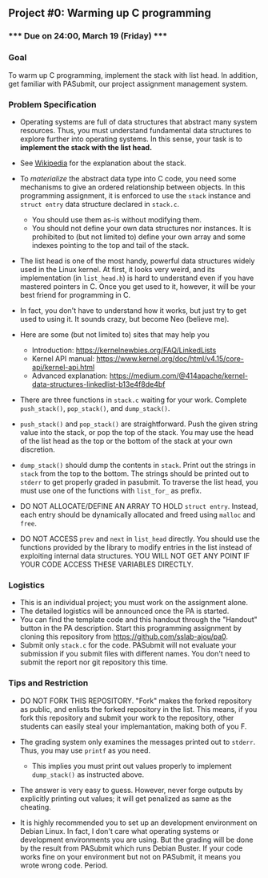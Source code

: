 ## Project #0: Warming up C programming

### *** Due on 24:00, March 19 (Friday) ***


### Goal
To warm up C programming, implement the stack with list head. In addition, get familiar with PASubmit, our project assignment management system.  


### Problem Specification
- Operating systems are full of data structures that abstract many system resources. Thus, you must understand fundamental data structures to explore further into operating systems. In this sense, your task is to **implement the stack with the list head.**

- See [Wikipedia](https://en.wikipedia.org/wiki/Stack_(abstract_data_type)) for the explanation about the stack.

- To *materialize* the abstract data type into C code, you need some mechanisms to give an ordered relationship between objects. In this programming assignment, it is enforced to use the `stack` instance and `struct entry` data structure declared in `stack.c`.
  - You should use them as-is without modifying them.
  - You should not define your own data structures nor instances. It is prohibited to (but not limited to) define your own array and some indexes pointing to the top and tail of the stack.

- The list head is one of the most handy, powerful data structures widely used in the Linux kernel. At first, it looks very weird, and its implementation (in `list_head.h`) is hard to understand even if you have mastered pointers in C. Once you get used to it, however, it will be your best friend for programming in C.
- In fact, you don't have to understand how it works, but just try to get used to using it. It sounds crazy, but become Neo (believe me).
- Here are some (but not limited to) sites that may help you
  - Introduction: https://kernelnewbies.org/FAQ/LinkedLists
  - Kernel API manual: https://www.kernel.org/doc/html/v4.15/core-api/kernel-api.html
  - Advanced explanation: https://medium.com/@414apache/kernel-data-structures-linkedlist-b13e4f8de4bf

- There are three functions in `stack.c` waiting for your work. Complete `push_stack()`, `pop_stack()`, and `dump_stack()`.

- `push_stack()` and `pop_stack()` are straightforward. Push the given string value into the stack, or pop the top of the stack. You may use the head of the list head as the top or the bottom of the stack at your own discretion.

- `dump_stack()` should dump the contents in `stack`. Print out the strings in `stack` from the top to the bottom. The strings should be printed out to `stderr` to get properly graded in pasubmit. To traverse the list head, you must use one of the functions with `list_for_` as prefix.

- DO NOT ALLOCATE/DEFINE AN ARRAY TO HOLD `struct entry`. Instead, each entry should be dynamically allocated and freed using `malloc` and `free`.

- DO NOT ACCESS `prev` and `next` in `list_head` directly. You should use the functions provided by the library to modify entries in the list instead of exploiting internal data structures. YOU WILL NOT GET ANY POINT IF YOUR CODE ACCESS THESE VARIABLES DIRECTLY.


### Logistics
- This is an individual project; you must work on the assignment alone.
- The detailed logistics will be announced once the PA is started.
- You can find the template code and this handout through the "Handout" button in the PA description. Start this programming assignment by cloning this repository from https://github.com/sslab-ajou/pa0.
- Submit only `stack.c` for the code. PASubmit will not evaluate your submission if you submit files with different names. You don't need to submit the report nor git repository this time.


### Tips and Restriction
- DO NOT FORK THIS REPOSITORY. "Fork" makes the forked repository as public, and enlists the forked repository in the list. This means, if you fork this repository and submit your work to the repository, other students can easily steal your implemantation, making both of you F.
- The grading system only examines the messages printed out to `stderr`. Thus, you may use `printf` as you need.
	- This implies you must print out values properly to implement `dump_stack()` as instructed above. 

- The answer is very easy to guess. However, never forge outputs by explicitly printing out values; it will get penalized as same as the cheating.

- It is highly recommended you to set up an development environment on Debian Linux. In fact, I don't care what operating systems or development environments you are using. But the grading will be done by the result from PASubmit which runs Debian Buster. If your code works fine on your environment but not on PASubmit, it means you wrote wrong code. Period.
